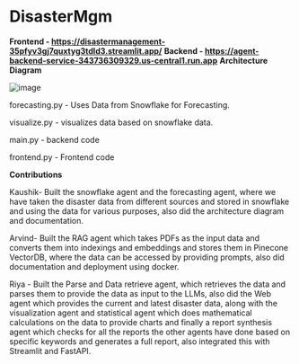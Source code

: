 # DisasterMgm
**Frontend - https://disastermanagement-35pfyv3gj7quxtyg3tdld3.streamlit.app/**
**Backend - https://agent-backend-service-343736309329.us-central1.run.app**
**Architecture Diagram**

![image](https://github.com/user-attachments/assets/8c9d1cd4-4aa0-40d0-b7cf-d4474082b0a9)

forecasting.py - Uses Data from Snowflake for Forecasting.

visualize.py - visualizes data based on snowflake data.

main.py - backend code

frontend.py - Frontend code

**Contributions**

Kaushik- Built the snowflake agent and the forecasting agent, where we have taken the disaster data from different sources and stored in snowflake and using the data for various purposes, also did the architecture diagram and documentation.

Arvind- Built the RAG agent which takes PDFs as the input data and converts them into indexings and embeddings and stores them in Pinecone VectorDB, where the data can be accessed by providing prompts, also did documentation and deployment using docker.

Riya - Built the Parse and Data retrieve agent, which retrieves the data and parses them to provide the data as input to the LLMs, also did the Web agent which provides the current and latest disaster data, along with the visualization agent and statistical agent which does mathematical calculations on the data to provide charts and finally a report synthesis agent which checks for all the reports the other agents have done based on specific keywords and generates a full report, also integrated this with Streamlit and FastAPI.

